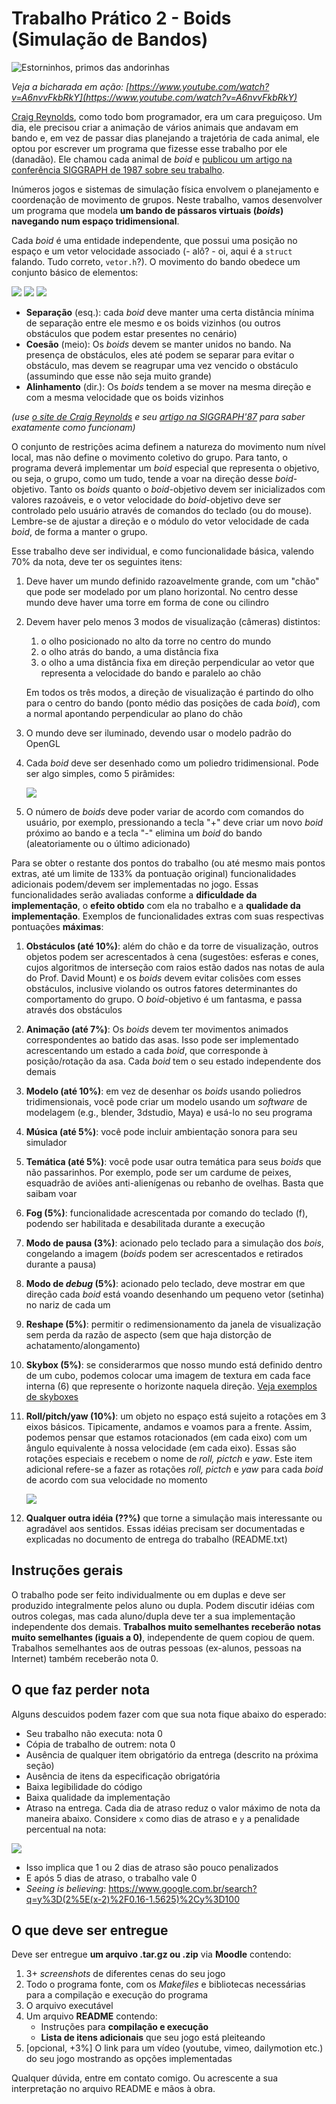 # Trabalho Prático 2 - Boids (Simulação de Bandos)

![Estorninhos, primos das andorinhas](images/starlings.jpg)

_Veja a bicharada em ação: [https://www.youtube.com/watch?v=A6nvvFkbRkY](https://www.youtube.com/watch?v=A6nvvFkbRkY)_

[Craig Reynolds](http://www.red3d.com/cwr/), como todo bom programador,
era um cara preguiçoso. Um dia, ele precisou criar a animação de vários animais
que andavam em bando e, em vez de passar dias planejando
a trajetória de cada animal, ele optou por escrever um programa que
fizesse esse trabalho por ele (danadão). Ele chamou cada animal de _boid_ e
[publicou um artigo na conferência SIGGRAPH de 1987 sobre seu
trabalho](http://www.cs.toronto.edu/~dt/siggraph97-course/cwr87/).

Inúmeros jogos e sistemas de simulação física envolvem o planejamento e
coordenação de movimento de grupos. Neste trabalho, vamos desenvolver um
programa que modela **um bando de pássaros virtuais (_boids_) navegando num
espaço tridimensional**.

Cada _boid_ é uma entidade independente, que possui uma posição no espaço e um
vetor velocidade associado (- alô? - oi, aqui é a `struct` falando. Tudo correto, `vetor.h`?). O movimento
do bando obedece um conjunto básico de elementos:

![](images/separation.gif)
![](images/cohesion.gif)
![](images/alignment.gif)

- **Separação** (esq.): cada _boid_ deve manter uma certa distância mínima de
  separação entre ele mesmo e os boids vizinhos (ou outros obstáculos que
  podem estar presentes no cenário)
- **Coesão** (meio): Os _boids_ devem se manter unidos no bando. Na presença de
  obstáculos, eles até podem se separar para evitar o obstáculo, mas devem
  se reagrupar uma vez vencido o obstáculo (assumindo que esse não seja
  muito grande)
- **Alinhamento** (dir.): Os _boids_ tendem a se mover na mesma direção e com a mesma
  velocidade que os boids vizinhos

_(use [o site de Craig Reynolds](http://www.red3d.com/cwr/boids/) e seu [artigo na SIGGRAPH'87](http://www.cs.toronto.edu/~dt/siggraph97-course/cwr87/) para saber exatamente como funcionam)_

O conjunto de restrições acima definem a natureza do movimento num nível
local, mas não define o movimento coletivo do grupo. Para tanto, o
programa deverá implementar um _boid_ especial que representa o objetivo,
ou seja, o grupo, como um tudo, tende a voar na direção desse _boid_-objetivo.
Tanto os _boids_ quanto o _boid_-objetivo devem ser inicializados com valores
razoáveis, e o vetor velocidade do _boid_-objetivo deve ser controlado pelo
usuário através de comandos do teclado (ou do mouse). Lembre-se de
ajustar a direção e o módulo do vetor velocidade de cada _boid_, de forma
a manter o grupo.

Esse trabalho deve ser individual, e como funcionalidade básica, valendo
70% da nota, deve ter os seguintes itens:

1. Deve haver um mundo definido razoavelmente grande, com um "chão" que pode
   ser modelado por um plano horizontal. No centro desse mundo deve haver uma
   torre em forma de cone ou cilindro
1. Devem haver pelo menos 3 modos de visualização (câmeras) distintos:
   1. o olho posicionado no alto da torre no centro do mundo
   1. o olho atrás do bando, a uma distância fixa
   1. o olho a uma distância fixa em direção perpendicular ao vetor que
      representa a velocidade do bando e paralelo ao chão

   Em todos os três modos, a direção de visualização é partindo do olho para o
   centro do bando (ponto médio das posições de cada _boid_), com a normal
   apontando perpendicular ao plano do chão
1. O mundo deve ser iluminado, devendo usar o modelo padrão do OpenGL
1. Cada _boid_ deve ser desenhado como um poliedro tridimensional. Pode ser
   algo simples, como 5 pirâmides:

   ![](images/boid-poliedros.png)
1. O número de _boids_ deve poder variar de acordo com comandos do usuário, por
   exemplo, pressionando a tecla "+" deve criar um novo _boid_ próximo ao bando
   e a tecla "-" elimina um _boid_ do bando (aleatoriamente ou o último
   adicionado)  

Para se obter o restante dos pontos do trabalho (ou até mesmo mais pontos
extras, até um limite de 133% da pontuação original) funcionalidades adicionais
podem/devem ser implementadas no jogo. Essas funcionalidades serão avaliadas
conforme a **dificuldade da implementação**, o **efeito obtido** com ela no
trabalho e a **qualidade da implementação**. Exemplos de funcionalidades
extras com suas respectivas pontuações **máximas**:

1. **Obstáculos (até 10%)**: além do chão e da torre de visualização, outros
   objetos podem ser acrescentados à cena (sugestões: esferas e cones,
   cujos algoritmos de interseção com raios estão dados nas notas de aula
   do Prof. David Mount) e os _boids_ devem evitar colisões com esses
   obstáculos, inclusive violando os outros fatores determinantes do
   comportamento do grupo. O _boid_-objetivo é um fantasma, e passa através
   dos obstáculos
1. **Animação (até 7%)**: Os _boids_ devem ter movimentos animados
   correspondentes ao batido das asas. Isso pode ser implementado
   acrescentando um estado a cada _boid_, que corresponde à posição/rotação da
   asa. Cada _boid_ tem o seu estado independente dos demais
1. **Modelo (até 10%)**: em vez de desenhar os _boids_ usando poliedros
   tridimensionais, você pode criar um modelo usando um _software_ de modelagem
   (e.g., blender, 3dstudio, Maya) e usá-lo no seu programa
1. **Música (até 5%)**: você pode incluir ambientação sonora para seu simulador
1. **Temática (até 5%)**: você pode usar outra temática para seus _boids_ que não
   passarinhos. Por exemplo, pode ser um cardume de peixes, esquadrão de
   aviões anti-alienígenas ou rebanho de ovelhas. Basta que saibam voar
1. **Fog (5%)**: funcionalidade acrescentada por comando do teclado (f),
   podendo ser habilitada e desabilitada durante a execução
1. **Modo de pausa (3%)**: acionado pelo teclado para a simulação dos _bois_,
   congelando a imagem (_boids_ podem ser acrescentados e retirados durante
   a pausa)
1. **Modo de _debug_ (5%)**: acionado pelo teclado, deve mostrar em que direção
   cada _boid_ está voando desenhando um pequeno vetor (setinha) no nariz de
   cada um
1. **Reshape (5%)**: permitir o redimensionamento da janela de visualização sem
   perda da razão de aspecto (sem que haja distorção de achatamento/alongamento)
1. **Skybox (5%)**: se considerarmos que nosso mundo está definido dentro de um
   cubo, podemos colocar uma imagem de textura em cada face interna (6) que
   represente o horizonte naquela direção. [Veja exemplos de skyboxes][skybox]
1. **Roll/pitch/yaw (10%)**: um objeto no espaço está sujeito a rotações em 3
   eixos básicos. Tipicamente, andamos e voamos para a frente. Assim,
   podemos pensar que estamos rotacionados (em cada eixo) com um ângulo
   equivalente à nossa velocidade (em cada eixo). Essas são rotações especiais
   e recebem o nome de _roll, pictch_ e _yaw_. Este item adicional refere-se a
   fazer as rotações _roll, pictch_ e _yaw_ para cada _boid_ de acordo com sua
   velocidade no momento

   ![](images/roll-pitch-yaw.jpg)
1. **Qualquer outra idéia (??%)** que torne a simulação mais interessante ou
   agradável aos sentidos. Essas idéias precisam ser documentadas e explicadas
   no documento de entrega do trabalho (README.txt)

## Instruções gerais

O trabalho pode ser feito individualmente ou em duplas e deve ser produzido
integralmente pelos aluno ou dupla. Podem discutir idéias com outros colegas,
mas cada aluno/dupla deve ter a sua implementação independente dos demais.
**Trabalhos muito semelhantes receberão notas muito semelhantes (iguais a 0)**,
independente de quem copiou de quem. Trabalhos semelhantes aos de outras
pessoas (ex-alunos, pessoas na Internet) também receberão nota 0.


## O que faz perder nota

Alguns descuidos podem fazer com que sua nota fique abaixo do esperado:
- Seu trabalho não executa: nota 0
- Cópia de trabalho de outrem: nota 0
- Ausência de qualquer item obrigatório da entrega (descrito na próxima seção)
- Ausência de itens da especificação obrigatória
- Baixa legibilidade do código
- Baixa qualidade da implementação
- Atraso na entrega. Cada dia de atraso reduz o valor máximo de nota da
 maneira abaixo. Considere `x` como dias de atraso e `y` a penalidade
 percentual na nota:

 ![](images/penalidade-por-atraso.png)
 - Isso implica que 1 ou 2 dias de atraso são pouco penalizados
 - E após 5 dias de atraso, o trabalho vale 0
 - _Seeing is believing_: https://www.google.com.br/search?q=y%3D(2%5E(x-2)%2F0.16-1.5625)%2Cy%3D100


## O que deve ser **entregue**

Deve ser entregue **um arquivo .tar.gz ou .zip** via **Moodle** contendo:
 1. 3+ _screenshots_ de diferentes cenas do seu jogo
 1. Todo o programa fonte, com os _Makefiles_ e bibliotecas necessárias
    para a compilação e execução do programa
 1. O arquivo executável
 1. Um arquivo **README** contendo:
    - Instruções para **compilação e execução**
    - **Lista de itens adicionais** que seu jogo está pleiteando
 1. [opcional, +3%] O link para um vídeo (youtube, vimeo, dailymotion etc.) do
    seu jogo mostrando as opções implementadas

Qualquer dúvida, entre em contato comigo. Ou acrescente a sua interpretação no
arquivo README e mãos à obra.

[skybox]: https://www.google.com.br/search?q=skybox&safe=off&hl=pt-BR&source=lnms&tbm=isch&sa=X&ei=jMM_VenRNKuasQSCwYDABw&ved=0CAgQ_AUoAg&biw=1366&bih=599
